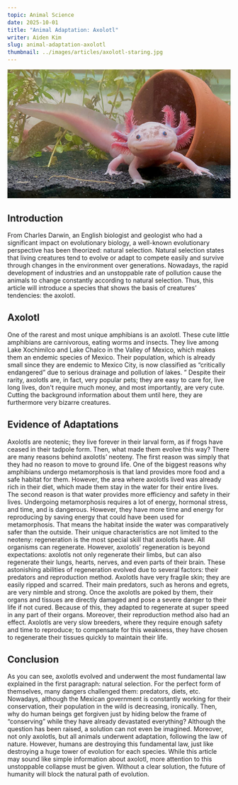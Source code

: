 ```yaml
---
topic: Animal Science
date: 2025-10-01
title: "Animal Adaptation: Axolotl"
writer: Aiden Kim
slug: animal-adaptation-axolotl
thumbnail: ../images/articles/axolotl-staring.jpg
---
```

![](../images/articles/axolotl-staring.jpg)

## Introduction
From Charles Darwin, an English biologist and geologist who had a significant impact on evolutionary biology, a well-known evolutionary perspective has been theorized: natural selection. Natural selection states that living creatures tend to evolve or adapt to compete easily and survive through changes in the environment over generations. Nowadays, the rapid development of industries and an unstoppable rate of pollution cause the animals to change constantly according to natural selection. Thus, this article will introduce a species that shows the basis of creatures’ tendencies: the axolotl. 

## Axolotl
One of the rarest and most unique amphibians is an axolotl. These cute little amphibians are carnivorous, eating worms and insects. They live among Lake Xochimilco and Lake Chalco in the Valley of Mexico, which makes them an endemic species of Mexico. Their population, which is already small since they are endemic to Mexico City, is now classified as “critically endangered” due to serious drainage and pollution of lakes. ” Despite their rarity, axolotls are, in fact, very popular pets; they are easy to care for, live long lives, don't require much money, and most importantly, are very cute. Cutting the background information about them until here, they are furthermore very bizarre creatures. 

## Evidence of Adaptations
Axolotls are neotenic; they live forever in their larval form, as if frogs have ceased in their tadpole form. Then, what made them evolve this way? There are many reasons behind axolotls’ neoteny. The first reason was simply that they had no reason to move to ground life. One of the biggest reasons why amphibians undergo metamorphosis is that land provides more food and a safe habitat for them. However, the area where axolotls lived was already rich in their diet, which made them stay in the water for their entire lives. The second reason is that water provides more efficiency and safety in their lives. Undergoing metamorphosis requires a lot of energy, hormonal stress, and time, and is dangerous. However, they have more time and energy for reproducing by saving energy that could have been used for metamorphosis. That means the habitat inside the water was comparatively safer than the outside. Their unique characteristics are not limited to the neoteny: regeneration is the most special skill that axolotls have.
All organisms can regenerate. However, axolotls’ regeneration is beyond expectations: axolotls not only regenerate their limbs, but can also regenerate their lungs, hearts, nerves, and even parts of their brain. These astonishing abilities of regeneration evolved due to several factors: their predators and reproduction method. Axolotls have very fragile skin; they are easily ripped and scarred. Their main predators, such as herons and egrets, are very nimble and strong. Once the axolotls are poked by them, their organs and tissues are directly damaged and pose a severe danger to their life if not cured. Because of this, they adapted to regenerate at super speed in any part of their organs. Moreover, their reproduction method also had an effect. Axolotls are very slow breeders, where they require enough safety and time to reproduce; to compensate for this weakness, they have chosen to regenerate their tissues quickly to maintain their life.

## Conclusion
As you can see, axolotls evolved and underwent the most fundamental law explained in the first paragraph: natural selection. For the perfect form of themselves, many dangers challenged them: predators, diets, etc. Nowadays, although the Mexican government is constantly working for their conservation, their population in the wild is decreasing, ironically. Then, why do human beings get forgiven just by hiding below the frame of “conserving” while they have already devastated everything? Although the question has been raised, a solution can not even be imagined. Moreover, not only axolotls, but all animals underwent adaptation, following the law of nature. However, humans are destroying this fundamental law, just like destroying a huge tower of evolution for each species. While this article may sound like simple information about axolotl, more attention to this unstoppable collapse must be given. Without a clear solution, the future of humanity will block the natural path of evolution.
